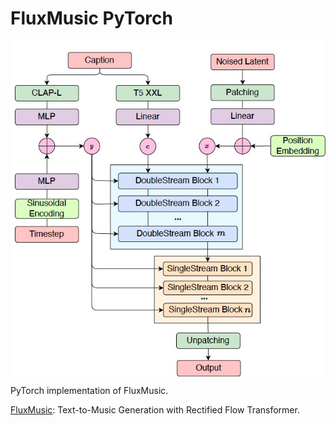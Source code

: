 # FluxMusic PyTorch

<p align="center">
  <img src="FluxMusic.png" alt="FluxMusic" style="display:block; margin:auto; width:750px;" />
</p>

PyTorch implementation of FluxMusic.

[FluxMusic](https://arxiv.org/abs/2409.00587): Text-to-Music Generation with Rectified Flow Transformer.
